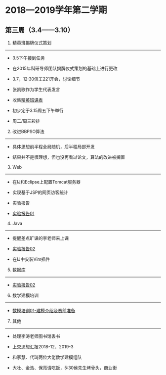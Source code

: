 2018—2019学年第二学期
=====================

第三周（3.4——3.10）
-------------------

1. 精英班揭牌仪式策划
---------------------

-   3.5下午接到任务

-   在2015年科研导师团队揭牌仪式策划的基础上进行更改

-   3.7，12:30信工221开会，讨论细节

-   张凯歌作为学生代表发言

-   收集[精英班课表](https://github.com/RuYunW/Text/blob/master/2018—2019学年第二学期精英班师生课表.xlsx)

-   初步定于3.15周五下午举行

-   周二/周三彩排

2. 改进BBPSO算法
----------------

-   具体思想前半程全局随机，后半程局部开发

-   结果并不是很理想，但也没再看过论文，算法的改进被搁置

3. Web
------

-   在IJ和Eclipse上配置Tomcat服务器

-   实现基于JSP的网页访客统计

-   实验报告

-   [实验报告01](https://github.com/RuYunW/Web-Homework/blob/master/Web应用程序设计_实验报告1%EF%BC%88201711010202-王汝芸%EF%BC%89.doc)

4. Java
-------

-   提醒差点旷课的李老师来上课

-   [实验报告02](https://github.com/RuYunW/JavaHomework/blob/master/实验2/201711010202王汝芸17计2报告2.pdf)

-   在IJ中安装Vim插件

5. 数据库
---------

-   [实验报告02](https://github.com/RuYunW/DataBase/blob/master/201711010202王汝芸-作业02.docx)

6. 数学建模培训
---------------

-   [数模培训01-建模介绍及赛前准备](https://github.com/RuYunW/Modeling/blob/master/数学建模介绍及赛前准备.pdf)

7. 其他
-------

-   处理李涛老师图书馆丢书

-   上交思想汇报2018-12、2019-3

-   和家慧、代琦两位大佬数学建模组队

-   大壮、金浩、保亮请吃饭，5:30侯先生烤骨头，商业街
